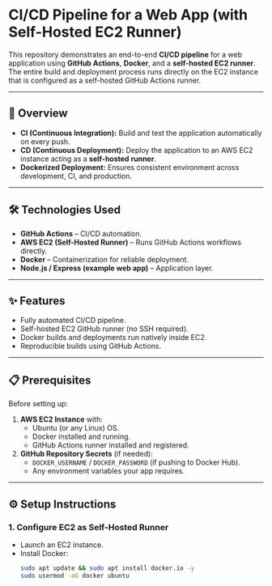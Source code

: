 # CI/CD Pipeline for a Web App (with Self-Hosted EC2 Runner)

This repository demonstrates an end-to-end **CI/CD pipeline** for a web application using **GitHub Actions**, **Docker**, and a **self-hosted EC2 runner**.  
The entire build and deployment process runs directly on the EC2 instance that is configured as a self-hosted GitHub Actions runner.

---

## 🚀 Overview
- **CI (Continuous Integration):** Build and test the application automatically on every push.
- **CD (Continuous Deployment):** Deploy the application to an AWS EC2 instance acting as a **self-hosted runner**.
- **Dockerized Deployment:** Ensures consistent environment across development, CI, and production.

---

## 🛠️ Technologies Used
- **GitHub Actions** – CI/CD automation.
- **AWS EC2 (Self-Hosted Runner)** – Runs GitHub Actions workflows directly.
- **Docker** – Containerization for reliable deployment.
- **Node.js / Express (example web app)** – Application layer.

---

## ✨ Features
- Fully automated CI/CD pipeline.
- Self-hosted EC2 GitHub runner (no SSH required).
- Docker builds and deployments run natively inside EC2.
- Reproducible builds using GitHub Actions.

---

## 📋 Prerequisites
Before setting up:
1. **AWS EC2 Instance** with:
   - Ubuntu (or any Linux) OS.
   - Docker installed and running.
   - GitHub Actions runner installed and registered.
2. **GitHub Repository Secrets** (if needed):
   - `DOCKER_USERNAME` / `DOCKER_PASSWORD` (if pushing to Docker Hub).
   - Any environment variables your app requires.

---

## ⚙️ Setup Instructions

### 1. Configure EC2 as Self-Hosted Runner
- Launch an EC2 instance.
- Install Docker:
  ```bash
  sudo apt update && sudo apt install docker.io -y
  sudo usermod -aG docker ubuntu
